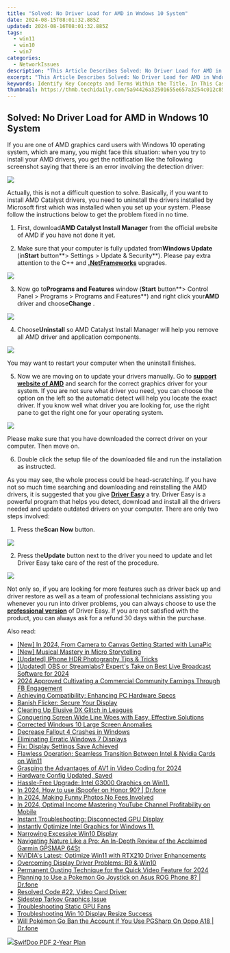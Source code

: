 ```yaml
---
title: "Solved: No Driver Load for AMD in Wndows 10 System"
date: 2024-08-15T08:01:32.885Z
updated: 2024-08-16T08:01:32.885Z
tags:
  - win11
  - win10
  - win7
categories:
  - NetworkIssues
description: "This Article Describes Solved: No Driver Load for AMD in Wndows 10 System"
excerpt: "This Article Describes Solved: No Driver Load for AMD in Wndows 10 System"
keywords: Identify Key Concepts and Terms Within the Title. In This Case, They Are 'AMD', 'Driver Load,' 'Windows 10.',Determine Relevance by Analyzing How Well These Concepts Match Typical Search Queries Related to AMD Performance Issues in Windows 10 Systems.,Assess Competitiveness,Combine Less Common Terms with More General Ones, Where Possible, to Achieve a Balance Between Specificity and Search Volume.,Ensure that Each Keyword Is Unique While Maintaining Relatedness to Create an Effective Set of SEO Keywords.,AMD Performance Windows 10 (High Relevance & Low Competition),AMD Driver Load in Windows 10 (Moderate Relevance and Moderate Competition),Solved No AMD Driver Overload Issue (Targeting Users Looking for Specific Solutions, Moderate Relevance),Windows 10 AMD Performance Optimization (Highly Specific but Relevant for Interested Users),Fix,AMD Drivers Update Windows 10 (Relevant, Lower Competition),Resolving AMD Driver Overload in Windows 10 (Highly Specific & High Relevance)
thumbnail: https://thmb.techidaily.com/5a94426a32501655e657a3254c012c85eb00e68b90f4fb83cdfc375f3ce534ef.jpg
---
```


## Solved: No Driver Load for AMD in Wndows 10 System

If you are one of AMD graphics card users with Windows 10 operating system, which are many, you might face this situation: when you try to install your AMD drivers, you get the notification like the following screenshot saying that there is an error involving the detection driver:
  
![](https://images.drivereasy.com/wp-content/uploads/2016/11/failed-to-load-detection-driver.png)
  
 Actually, this is not a difficult question to solve. Basically, if you want to install AMD Catalyst drivers, you need to uninstall the drivers installed by Microsoft first which was installed when you set up your system. Please follow the instructions below to get the problem fixed in no time.
  
 1) First, download**AMD Catalyst Install Manager** from the official website of AMD if you have not done it yet.
  
 2) Make sure that your computer is fully updated from**Windows Update** (in**Start** button**\> Settings > Update & Security**). Please pay extra attention to the C++ and [**.NetFrameworks**](https://tools.techidaily.com/drivereasy/download/) upgrades.
  
![](https://images.drivereasy.com/wp-content/uploads/2016/11/check-for-update-in-windows-10-600x481.jpg)

 3) Now go to**Programs and Features** window (**Start** button**\> Control Panel > Programs > Programs and Features**) and right click your**AMD** driver and choose**Change** .
  
![](https://images.drivereasy.com/wp-content/uploads/2016/11/control-panel-programs-programs-and-features-change-amd.jpg)

 4) Choose**Uninstall** so AMD Catalyst Install Manager will help you remove all AMD driver and application components.
  
![](https://images.drivereasy.com/wp-content/uploads/2016/11/amd-catalyst-install-manager.jpg)
  
 You may want to restart your computer when the uninstall finishes.
  
 5) Now we are moving on to update your drivers manually. Go to **[support website of AMD](http://support.amd.com/en-us/download)**  and search for the correct graphics driver for your system. If you are not sure what driver you need, you can choose the option on the left so the automatic detect will help you locate the exact driver. If you know well what driver you are looking for, use the right pane to get the right one for your operating system.
  
![](https://images.drivereasy.com/wp-content/uploads/2016/11/support-website-of-amd.jpg)
  
 Please make sure that you have downloaded the correct driver on your computer. Then move on.
  
 6) Double click the setup file of the downloaded file and run the installation as instructed.
  
 As you may see, the whole process could be head-scratching. If you have not so much time searching and downloading and reinstalling the AMD drivers, it is suggested that you give [**Driver Easy**](https://tools.techidaily.com/drivereasy/download/) a try. Driver Easy is a powerful program that helps you detect, download and install all the drivers needed and update outdated drivers on your computer. There are only two steps involved:
  
 1) Press the**Scan Now** button.
  
![](https://images.drivereasy.com/wp-content/uploads/2017/04/img_58e899261a7fe.png)

 2) Press the**Update** button next to the driver you need to update and let Driver Easy take care of the rest of the procedure.
  
![](https://images.drivereasy.com/wp-content/uploads/2017/04/img_58e899330fa48.jpg)

 Not only so, if you are looking for more features such as driver back up and driver restore as well as a team of professional technicians assisting you whenever you run into driver problems, you can always choose to use the [**professional version**](https://tools.techidaily.com/drivereasy/download/) of Driver Easy. If you are not satisfied with the product, you can always ask for a refund 30 days within the purchase.

<ins class="adsbygoogle"
     style="display:block"
     data-ad-format="autorelaxed"
     data-ad-client="ca-pub-7571918770474297"
     data-ad-slot="1223367746"></ins>



<ins class="adsbygoogle"
     style="display:block"
     data-ad-client="ca-pub-7571918770474297"
     data-ad-slot="8358498916"
     data-ad-format="auto"
     data-full-width-responsive="true"></ins>





<span class="atpl-alsoreadstyle">Also read:</span>
<div><ul>
<li><a href="https://article-posts.techidaily.com/new-in-2024-from-camera-to-canvas-getting-started-with-lunapic/"><u>[New] In 2024, From Camera to Canvas  Getting Started with LunaPic</u></a></li>
<li><a href="https://extra-approaches.techidaily.com/new-musical-mastery-in-micro-storytelling/"><u>[New] Musical Mastery in Micro Storytelling</u></a></li>
<li><a href="https://extra-skills.techidaily.com/updated-iphone-hdr-photography-tips-and-tricks/"><u>[Updated] IPhone HDR Photography  Tips & Tricks</u></a></li>
<li><a href="https://screen-mirroring-recording.techidaily.com/updated-obs-or-streamlabs-experts-take-on-best-live-broadcast-software-for-2024/"><u>[Updated] OBS or Streamlabs? Expert's Take on Best Live Broadcast Software for 2024</u></a></li>
<li><a href="https://facebook-clips.techidaily.com/2024-approved-cultivating-a-commercial-community-earnings-through-fb-engagement/"><u>2024 Approved  Cultivating a Commercial Community  Earnings Through FB Engagement</u></a></li>
<li><a href="https://network-issues.techidaily.com/achieving-compatibility-enhancing-pc-hardware-specs/"><u>Achieving Compatibility: Enhancing PC Hardware Specs</u></a></li>
<li><a href="https://network-issues.techidaily.com/banish-flicker-secure-your-display/"><u>Banish Flicker: Secure Your Display</u></a></li>
<li><a href="https://network-issues.techidaily.com/clearing-up-elusive-dx-glitch-in-leagues/"><u>Clearing Up Elusive DX Glitch in Leagues</u></a></li>
<li><a href="https://network-issues.techidaily.com/conquering-screen-wide-line-woes-with-easy-effective-solutions/"><u>Conquering Screen Wide Line Woes with Easy, Effective Solutions</u></a></li>
<li><a href="https://network-issues.techidaily.com/corrected-windows-10-large-screen-anomalies/"><u>Corrected Windows 10 Large Screen Anomalies</u></a></li>
<li><a href="https://network-issues.techidaily.com/decrease-fallout-4-crashes-in-windows/"><u>Decrease Fallout 4 Crashes in Windows</u></a></li>
<li><a href="https://network-issues.techidaily.com/eliminating-erratic-windows-7-displays/"><u>Eliminating Erratic Windows 7 Displays</u></a></li>
<li><a href="https://network-issues.techidaily.com/fix-display-settings-save-achieved/"><u>Fix: Display Settings Save Achieved</u></a></li>
<li><a href="https://network-issues.techidaily.com/flawless-operation-seamless-transition-between-intel-and-nvidia-cards-on-win11/"><u>Flawless Operation: Seamless Transition Between Intel & Nvidia Cards on Win11</u></a></li>
<li><a href="https://some-knowledge.techidaily.com/grasping-the-advantages-of-av1-in-video-coding-for-2024/"><u>Grasping the Advantages of AV1 in Video Coding for 2024</u></a></li>
<li><a href="https://network-issues.techidaily.com/hardware-config-updated-saved/"><u>Hardware Config Updated, Saved</u></a></li>
<li><a href="https://network-issues.techidaily.com/hassle-free-upgrade-intel-g3000-graphics-on-win11/"><u>Hassle-Free Upgrade: Intel G3000 Graphics on Win11.</u></a></li>
<li><a href="https://pokemon-go-android.techidaily.com/in-2024-how-to-use-ispoofer-on-honor-90-drfone-by-drfone-virtual-android/"><u>In 2024, How to use iSpoofer on Honor 90? | Dr.fone</u></a></li>
<li><a href="https://fox-helps.techidaily.com/in-2024-making-funny-photos-no-fees-involved/"><u>In 2024, Making Funny Photos  No Fees Involved</u></a></li>
<li><a href="https://youtube-help.techidaily.com/in-2024-optimal-income-mastering-youtube-channel-profitability-on-mobile/"><u>In 2024, Optimal Income  Mastering YouTube Channel Profitability on Mobile</u></a></li>
<li><a href="https://network-issues.techidaily.com/instant-troubleshooting-disconnected-gpu-display/"><u>Instant Troubleshooting: Disconnected GPU Display</u></a></li>
<li><a href="https://network-issues.techidaily.com/instantly-optimize-intel-graphics-for-windows-11/"><u>Instantly Optimize Intel Graphics for Windows 11.</u></a></li>
<li><a href="https://network-issues.techidaily.com/narrowing-excessive-win10-display/"><u>Narrowing Excessive Win10 Display</u></a></li>
<li><a href="https://buynow-marvelous.techidaily.com/navigating-nature-like-a-pro-an-in-depth-review-of-the-acclaimed-garmin-gpsmap-64st/"><u>Navigating Nature Like a Pro: An In-Depth Review of the Acclaimed Garmin GPSMAP 64St</u></a></li>
<li><a href="https://network-issues.techidaily.com/nvidias-latest-optimize-win11-with-rtx210-driver-enhancements/"><u>NVIDIA's Latest: Optimize Win11 with RTX210 Driver Enhancements</u></a></li>
<li><a href="https://network-issues.techidaily.com/overcoming-display-driver-problems-r9-and-win10/"><u>Overcoming Display Driver Problems: R9 & Win10</u></a></li>
<li><a href="https://youtube-sure.techidaily.com/nent-ousting-technique-for-the-quick-video-feature-for-2024/"><u>Permanent Ousting Technique for the Quick Video Feature for 2024</u></a></li>
<li><a href="https://android-pokemon-go.techidaily.com/planning-to-use-a-pokemon-go-joystick-on-asus-rog-phone-8-drfone-by-drfone-virtual-android/"><u>Planning to Use a Pokemon Go Joystick on Asus ROG Phone 8? | Dr.fone</u></a></li>
<li><a href="https://network-issues.techidaily.com/resolved-code-22-video-card-driver/"><u>Resolved Code #22, Video Card Driver</u></a></li>
<li><a href="https://network-issues.techidaily.com/sidestep-tarkov-graphics-issue/"><u>Sidestep Tarkov Graphics Issue</u></a></li>
<li><a href="https://network-issues.techidaily.com/troubleshooting-static-gpu-fans/"><u>Troubleshooting Static GPU Fans</u></a></li>
<li><a href="https://network-issues.techidaily.com/troubleshooting-win-10-display-resize-success/"><u>Troubleshooting Win 10 Display Resize Success</u></a></li>
<li><a href="https://android-pokemon-go.techidaily.com/will-pokemon-go-ban-the-account-if-you-use-pgsharp-on-oppo-a18-drfone-by-drfone-virtual-android/"><u>Will Pokémon Go Ban the Account if You Use PGSharp On Oppo A18 | Dr.fone</u></a></li>
</ul></div>

<!-- affiliate ads begin -->
<a href="https://purchase.swifdoo.com/order/checkout.php?PRODS=40002580&QTY=1&AFFILIATE=108875&CART=1"><img src="https://secure.avangate.com/images/merchant/8b932759a5a04ddb34bf79e3f9072e4b/products/3_Product%20box%20white-1024x1024.png" border="0">SwifDoo PDF 2-Year Plan</a>
<!-- affiliate ads end -->